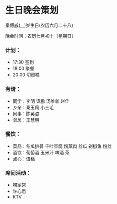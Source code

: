 # 生日晚会策划

秦傅威(__)岁生日(农历六月二十八)

晚会时间：农历七月初十（星期日）

### 计划：

* 17:30 签到
* 18:00 聚餐
* 20:00 切蛋糕

### 有请：

* 同学：李明 谭鹏 汤维新 赵佳
* 乡亲：秦玉凤 小三毛
* 同事：陈英姿
* 邻居：王慧明

### 餐饮：

* 菜品：冬瓜排骨 千叶豆腐 粉蒸肉 丝瓜 剁椒鱼 粉丝
* 酒饮：葡萄酒 玉米汁 啤酒 茶
* 点心：蛋糕

### 席间活动：

* 唠家常
* 许心愿
* KTV
